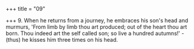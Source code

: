 +++
title = "09"

+++
9. When he returns from a journey, he embraces his son's head and murmurs, 'From limb by limb thou art produced; out of the heart thou art born. Thou indeed art the self called son; so live a hundred autumns!' - (thus) he kisses him three times on his head.
